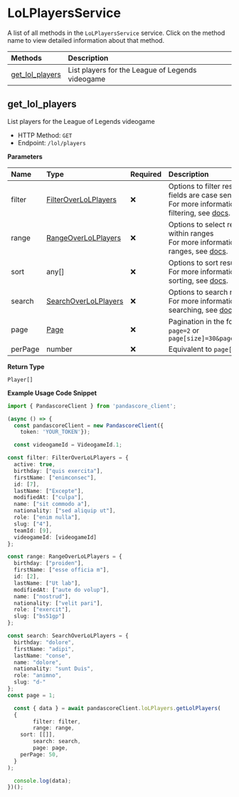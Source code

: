 # LoLPlayersService

A list of all methods in the `LoLPlayersService` service. Click on the method name to view detailed information about that method.

| Methods                             | Description                                      |
| :---------------------------------- | :----------------------------------------------- |
| [get_lol_players](#get_lol_players) | List players for the League of Legends videogame |

## get_lol_players

List players for the League of Legends videogame

- HTTP Method: `GET`
- Endpoint: `/lol/players`

**Parameters**

| Name    | Type                                                      | Required | Description                                                                                                                                         |
| :------ | :-------------------------------------------------------- | :------- | :-------------------------------------------------------------------------------------------------------------------------------------------------- |
| filter  | [FilterOverLoLPlayers](../models/FilterOverLoLPlayers.md) | ❌       | Options to filter results. String fields are case sensitive <br/>For more information on filtering, see [docs](/docs/filtering-and-sorting#filter). |
| range   | [RangeOverLoLPlayers](../models/RangeOverLoLPlayers.md)   | ❌       | Options to select results within ranges <br/>For more information on ranges, see [docs](/docs/filtering-and-sorting#range).                         |
| sort    | any[]                                                     | ❌       | Options to sort results <br/>For more information on sorting, see [docs](/docs/filtering-and-sorting#sort).                                         |
| search  | [SearchOverLoLPlayers](../models/SearchOverLoLPlayers.md) | ❌       | Options to search results <br/>For more information on searching, see [docs](/docs/filtering-and-sorting#search).                                   |
| page    | [Page](../models/Page.md)                                 | ❌       | Pagination in the form of `page=2` or `page[size]=30&page[number]=2`                                                                                |
| perPage | number                                                    | ❌       | Equivalent to `page[size]`                                                                                                                          |

**Return Type**

`Player[]`

**Example Usage Code Snippet**

```typescript
import { PandascoreClient } from 'pandascore_client';

(async () => {
  const pandascoreClient = new PandascoreClient({
	token: 'YOUR_TOKEN'});

  const videogameId = VideogameId.1;

const filter: FilterOverLoLPlayers = {
  active: true,
  birthday: ["quis exercita"],
  firstName: ["enimconsec"],
  id: [7],
  lastName: ["Excepte"],
  modifiedAt: ["culpa"],
  name: ["sit commodo a"],
  nationality: ["sed aliquip ut"],
  role: ["enim nulla"],
  slug: ["4"],
  teamId: [9],
  videogameId: [videogameId]
};

const range: RangeOverLoLPlayers = {
  birthday: ["proiden"],
  firstName: ["esse officia m"],
  id: [2],
  lastName: ["Ut lab"],
  modifiedAt: ["aute do volup"],
  name: ["nostrud"],
  nationality: ["velit pari"],
  role: ["exercit"],
  slug: ["bs51gp"]
};

const search: SearchOverLoLPlayers = {
  birthday: "dolore",
  firstName: "adipi",
  lastName: "conse",
  name: "dolore",
  nationality: "sunt Duis",
  role: "animno",
  slug: "d-"
};
const page = 1;

  const { data } = await pandascoreClient.loLPlayers.getLolPlayers(
  {
		filter: filter,
		range: range,
    sort: [[]],
		search: search,
		page: page,
    perPage: 50,
  }
);

  console.log(data);
})();
```
